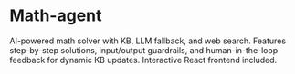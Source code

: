 # Math-agent
AI-powered math solver with KB, LLM fallback, and web search. Features step-by-step solutions, input/output guardrails, and human-in-the-loop feedback for dynamic KB updates. Interactive React frontend included.
